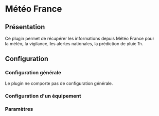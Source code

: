 # Météo France

## Présentation

Ce plugin permet de récupérer les informations depuis Météo France pour la météo, la vigilance, les alertes nationales, la prédiction de pluie 1h.

## Configuration

### Configuration générale

Le plugin ne comporte pas de configuration générale.

### Configuration d'un équipement

### Paramètres
